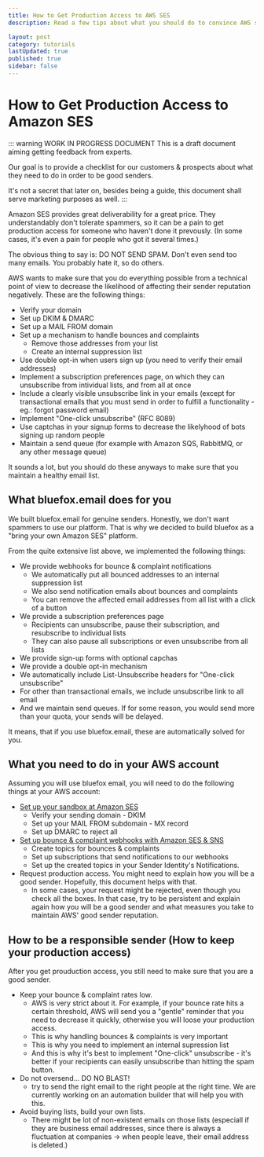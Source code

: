 ```yaml
---
title: How to Get Production Access to AWS SES
description: Read a few tips about what you should do to convince AWS support to give you production access to SES.

layout: post
category: tutorials
lastUpdated: true
published: true
sidebar: false
---
```


# How to Get Production Access to Amazon SES

::: warning WORK IN PROGRESS DOCUMENT
This is a draft document aiming getting feedback from experts.

Our goal is to provide a checklist for our customers & prospects about what they need to do in order to be good senders.

It's not a secret that later on, besides being a guide, this document shall serve marketing purposes as well.
:::

Amazon SES provides great deliverability for a great price. They understandably don't tolerate spammers, so it can be a pain to get production access for someone who haven't done it prevously. (In some cases, it's even a pain for people who got it several times.)

The obvious thing to say is: DO NOT SEND SPAM. Don't even send too many emails. You probably hate it, so do others.

AWS wants to make sure that you do everything possible from a technical point of view to decrease the likelihood of affecting their sender reputation negatively. These are the following things:
 - Verify your domain
 - Set up DKIM & DMARC
 - Set up a MAIL FROM domain
 - Set up a mechanism to handle bounces and complaints
   - Remove those addresses from your list
   - Create an internal suppression list
 - Use double opt-in when users sign up (you need to verify their email addresses)
 - Implement a subscription preferences page, on which they can unsubscribe from intividual lists, and from all at once
 - Include a clearly visible unsubscribe link in your emails (except for transactional emails that you must send in order to fulfill a functionality - eg.: forgot password email)
 - Implement "One-click unsubscribe" (RFC 8089)
 - Use captchas in your signup forms to decrease the likelyhood of bots signing up random people
 - Maintain a send queue (for example with Amazon SQS, RabbitMQ, or any other message queue)

It sounds a lot, but you should do these anyways to make sure that you maintain a healthy email list.

## What bluefox.email does for you

We built bluefox.email for genuine senders. Honestly, we don't want spammers to use our platform. That is why we decided to build bluefox as a "bring your own Amazon SES" platform.

From the quite extensive list above, we implemented the following things:
 - We provide webhooks for bounce & complaint notifications
   - We automatically put all bounced addresses to an internal suppression list
   - We also send notification emails about bounces and complaints
   - You can remove the affected email addresses from all list with a click of a button
 - We provide a subscription preferences page
   - Recipients can unsubscribe, pause their subscription, and resubscribe to individual lists
   - They can also pause all subscriptions or even unsubscribe from all lists
 - We provide sign-up forms with optional capchas
 - We provide a double opt-in mechanism
 - We automatically include List-Unsubscribe headers for "One-click unsubscribe"
 - For other than transactional emails, we include unsubscribe link to all email
 - And we maintain send queues. If for some reason, you would send more than your quota, your sends will be delayed.

It means, that if you use bluefox.email, these are automatically solved for you.

## What you need to do in your AWS account

Assuming you will use bluefox email, you will need to do the following things at your AWS account:
 - [Set up your sandbox at Amazon SES](./how-to-set-up-aws-ses)
   - Verify your sending domain - DKIM
   - Set up your MAIL FROM subdomain - MX record
   - Set up DMARC to reject all
 - [Set up bounce & complaint webhooks with Amazon SES & SNS](./how-to-handle-bounces-and-complaints-with-aws-ses-and-sns)
   - Create topics for bounces & complaints
   - Set up subscriptions that send notifications to our webhooks
   - Set up the created topics in your Sender Identity's Notifications.
 - Request production access. You might need to explain how you will be a good sender. Hopefully, this document helps with that.
   - In some cases, your request might be rejected, even though you check all the boxes. In that case, try to be persistent and explain again how you will be a good sender and what measures you take to maintain AWS' good sender reputation.

## How to be a responsible sender (How to keep your production access)

After you get prouduction access, you still need to make sure that you are a good sender.
 - Keep your bounce & complaint rates low.
   - AWS is very strict about it. For example, if your bounce rate hits a certain threshold, AWS will send you a "gentle" reminder that you need to decrease it quickly, otherwise you will loose your production access.
   - This is why handling bounces & complaints is very important
   - This is why you need to implement an internal supression list
   - And this is why it's best to implement "One-click" unsubscribe - it's better if your recipients can easily unsubscribe than hitting the spam button.
 - Do not oversend... DO NO BLAST!
   - try to send the right email to the right people at the right time. We are currently working on an automation builder that will help you with this.
 - Avoid buying lists, build your own lists.
   - There might be lot of non-existent emails on those lists (especiall if they are business email addresses, since there is always a fluctuation at companies -> when people leave, their email address is deleted.)

